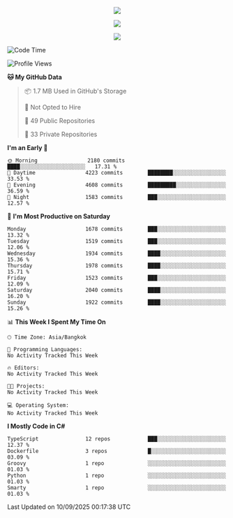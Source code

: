 <p align="center">
  <a href="say-hi.gif"> 
    <img align="center" src="say-hi.gif"/>
  </a>
</p>
<p align="center">
  <a href="https://github.com/htthinh1999">
    <img align="center" src="https://github-readme-stats-kappa-pink.vercel.app/api?username=htthinh1999&show_icons=true&count_private=true&theme=dracula"/>
  </a>
</p>
<p align="center">
  <a href="https://github.com/htthinh1999">
    <img src="https://github-readme-stats-kappa-pink.vercel.app/api/top-langs/?username=htthinh1999&layout=compact&langs_count=6&count_private=true&hide=tsql,hlsl,glsl,shaderlab&theme=dracula"/>
  </a>
</p>

<!--START_SECTION:waka-->
![Code Time](http://img.shields.io/badge/Code%20Time-0%20secs-blue)

![Profile Views](http://img.shields.io/badge/Profile%20Views-0-blue)

**🐱 My GitHub Data** 

> 📦 1.7 MB Used in GitHub's Storage 
 > 
> 🚫 Not Opted to Hire
 > 
> 📜 49 Public Repositories 
 > 
> 🔑 33 Private Repositories 
 > 
**I'm an Early 🐤** 

```text
🌞 Morning                2180 commits        ████░░░░░░░░░░░░░░░░░░░░░   17.31 % 
🌆 Daytime                4223 commits        ████████░░░░░░░░░░░░░░░░░   33.53 % 
🌃 Evening                4608 commits        █████████░░░░░░░░░░░░░░░░   36.59 % 
🌙 Night                  1583 commits        ███░░░░░░░░░░░░░░░░░░░░░░   12.57 % 
```
📅 **I'm Most Productive on Saturday** 

```text
Monday                   1678 commits        ███░░░░░░░░░░░░░░░░░░░░░░   13.32 % 
Tuesday                  1519 commits        ███░░░░░░░░░░░░░░░░░░░░░░   12.06 % 
Wednesday                1934 commits        ████░░░░░░░░░░░░░░░░░░░░░   15.36 % 
Thursday                 1978 commits        ████░░░░░░░░░░░░░░░░░░░░░   15.71 % 
Friday                   1523 commits        ███░░░░░░░░░░░░░░░░░░░░░░   12.09 % 
Saturday                 2040 commits        ████░░░░░░░░░░░░░░░░░░░░░   16.20 % 
Sunday                   1922 commits        ████░░░░░░░░░░░░░░░░░░░░░   15.26 % 
```


📊 **This Week I Spent My Time On** 

```text
🕑︎ Time Zone: Asia/Bangkok

💬 Programming Languages: 
No Activity Tracked This Week

🔥 Editors: 
No Activity Tracked This Week

🐱‍💻 Projects: 
No Activity Tracked This Week

💻 Operating System: 
No Activity Tracked This Week
```

**I Mostly Code in C#** 

```text
TypeScript               12 repos            ███░░░░░░░░░░░░░░░░░░░░░░   12.37 % 
Dockerfile               3 repos             █░░░░░░░░░░░░░░░░░░░░░░░░   03.09 % 
Groovy                   1 repo              ░░░░░░░░░░░░░░░░░░░░░░░░░   01.03 % 
Python                   1 repo              ░░░░░░░░░░░░░░░░░░░░░░░░░   01.03 % 
Smarty                   1 repo              ░░░░░░░░░░░░░░░░░░░░░░░░░   01.03 % 
```




 Last Updated on 10/09/2025 00:17:38 UTC
<!--END_SECTION:waka-->
